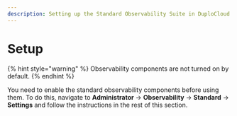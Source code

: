 ```yaml
---
description: Setting up the Standard Observability Suite in DuploCloud
---
```


# Setup

{% hint style="warning" %}
Observability components are not turned on by default.&#x20;
{% endhint %}

You need to enable the standard observability components before using them. To do this, navigate to **Administrator** -> **Observability** -> **Standard** -> **Settings** and follow the instructions in the rest of this section.
